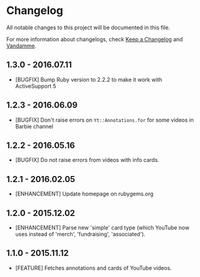 # Changelog

All notable changes to this project will be documented in this file.

For more information about changelogs, check
[Keep a Changelog](http://keepachangelog.com) and
[Vandamme](http://tech-angels.github.io/vandamme).

## 1.3.0 - 2016.07.11

* [BUGFIX] Bump Ruby version to 2.2.2 to make it work with ActiveSupport 5

## 1.2.3 - 2016.06.09

* [BUGFIX] Don't raise errors on `Yt::Annotations.for` for some videos in Barbie channel

## 1.2.2 - 2016.05.16

* [BUGFIX] Do not raise errors from videos with info cards.

## 1.2.1 - 2016.02.05

* [ENHANCEMENT] Update homepage on rubygems.org

## 1.2.0 - 2015.12.02

* [ENHANCEMENT] Parse new 'simple' card type (which YouTube now uses instead of 'merch', 'fundraising', 'associated').

## 1.1.0 - 2015.11.12

* [FEATURE] Fetches annotations and cards of YouTube videos.
